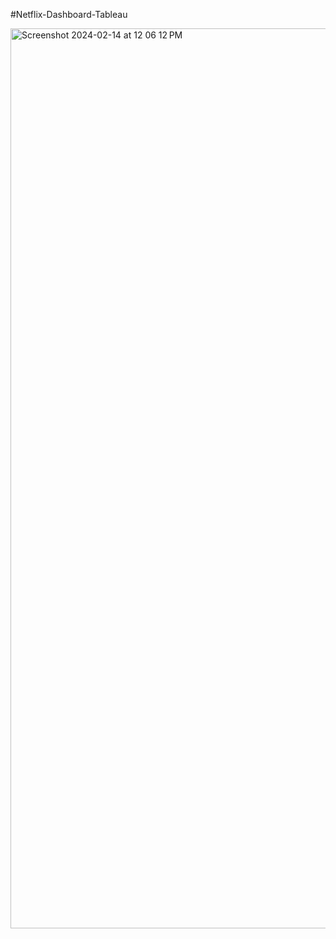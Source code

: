 #Netflix-Dashboard-Tableau

<img width="1440" alt="Screenshot 2024-02-14 at 12 06 12 PM" src="https://github.com/raiigauravv/Netflix-Dashboard/assets/145487525/959785a6-2aac-4d33-9c45-de418781c26d">


